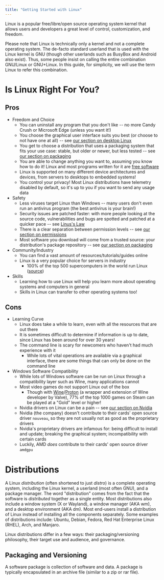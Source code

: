 ```yaml
---
title: "Getting Started with Linux"
---
```


Linux is a popular free/libre/open source operating system kernel that allows users and developers a great level of control, customization, and freedom. 

Please note that Linux is technically only a kernel and not a complete operating system. The de-facto standard userland that is used with the Linux kernel is GNU (though other userlands such as BusyBox and Android also exist). Thus, some people insist on calling the entire combination GNU/Linux or GNU+Linux. In this guide, for simplicity, we will use the term Linux to refer this combination.

# Is Linux Right For You?

## Pros
- Freedom and Choice
  - You can uninstall any program that you don't like -- no more Candy Crush or Microsoft Edge (unless you want it!)
  - You choose the graphical user interface suits you best (or choose to not have one at all) -- see [our section on desktop Linux](#desktop-linux)
  - You get to choose a distribution that uses a packaging system that fits your use case: stable, but older or newer, but less tested -- see [our section on packaging](#packaging)
  - You are able to change anything you want to, assuming you know how to do it! Linux and most programs written for it are [free software](https://www.gnu.org/philosophy/free-sw.en.html)
  - Linux is supported on many different device architectures and devices, from servers to desktops to embedded systems!
  - You control your privacy! Most Linux distributions have telemetry disabled by default, so it's up to you if you want to send any usage data
- Safety
  - Less viruses target Linux than Windows -- many users don't even run an antivirus program (the best antivirus is your brain!)
  - Security issues are patched faster: with more people looking at the source code, vulnerabilities and bugs are spotted and patched at a quicker pace -- see [Linus's Law](https://en.wikipedia.org/wiki/Linus%27s_law)
  - There is a clear separation between permission levels -- see [our section on permissions](#permissions)
  - Most software you download will come from a trusted source: your distribution's package repository -- see [our section on packaging](#packaging)
- Community/Industry
  - You can find a vast amount of resources/tutorials/guides online
  - Linux is a very popular choice for servers in industry
    - 100% of the top 500 supercomputers in the world run Linux ([source](https://itsfoss.com/linux-runs-top-supercomputers/))
- Skills
  - Learning how to use Linux will help you learn more about operating systems and computers in general
  - Skills in Linux can transfer to other operating systems too!

## Cons
- Learning Curve
  - Linux does take a while to learn, even with all the resources that are out there
  - It is sometimes difficult to determine if information is up to date, since Linux has been around for over 30 years!
  - The command line is scary for newcomers who haven't had much experience with it
    - While lots of vital operations are available via a graphical interface, there are some things that can only be done on the command line
- Windows Software Compatibility
  - While lots of Windows software can be run on Linux through a compatibility layer such as Wine, many applications cannot
  - Most video games do not support Linux out of the box
    - Though with [Wine](https://www.winehq.org/)/[Proton](https://www.protondb.com/) (a wrapper and extension of Wine developer by Valve), 77% of the top 1000 games on Steam can be played at a "Gold" level or higher!
  - Nvidia drivers on Linux can be a pain -- see [our section on Nvidia](#nvidia)
  <!-- TODO: move to #nvidia or #hardware -->
    - Nvidia (the company) doesn't contribute to their cards' open source driver `nouveau`[,](https://youtu.be/_36yNWw_07g) so they are not usually not as good as the proprietary drivers 
    - Nvidia's proprietary drivers are infamous for: being difficult to install and update; breaking the graphical system; incompatibility with certain cards
    - Luckily, AMD *does* contribute to their cards' open source driver `amdgpu`

<!-- distributions, brief synopsis, beginner recommendations -->
# Distributions
A Linux *distribution* (often shortened to just *distro*) is a complete operating system, including the Linux kernel, a userland (most often GNU), and a package manager. The word "distribution" comes from the fact that the software is *distributed* together as a single entity. Most distributions also include a window system (X or Wayland), a window manager (AKA wm), and a desktop environment (AKA dm). Most end-users install a distribution of Linux instead of installing all the components separately. Some examples of distributions include: Ubuntu, Debian, Fedora, Red Hat Enterprise Linux (RHEL), Arch, and Manjaro.

Linux distributions differ in a few ways: their packaging/versioning philosophy, their target use and audience, and governance.

## Packaging and Versioning
A software package is collection of software and data. A package is typically encapsulated in an archive file (similar to a zip or rar file). 

<!-- command line basics -->

<!-- packages -->

<!-- hardware compatibility, nvidia, laptops -->

<!-- desktop linux -->

<!-- free software / ideology -->

<!-- how is linux developed, ecosystem, organizations -->

<!-- beginner guides -->

<!-- other resources -->

<!-- opinions -->